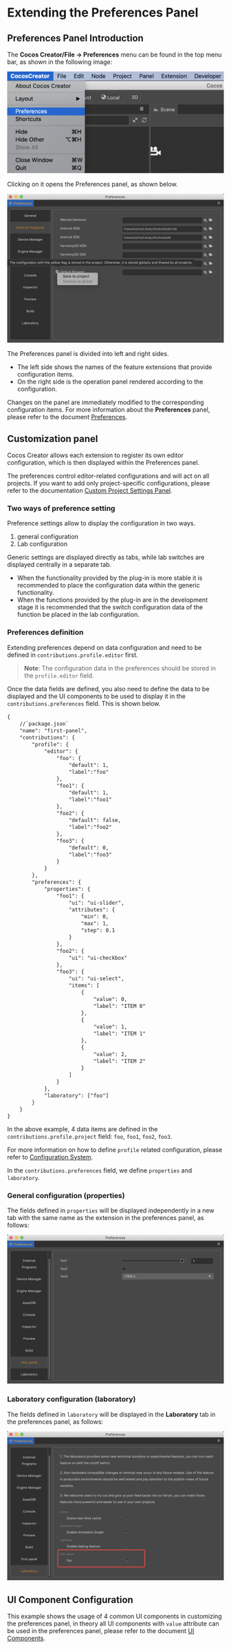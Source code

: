 # Extending the Preferences Panel

## Preferences Panel Introduction

The **Cocos Creator/File -> Preferences** menu can be found in the top menu bar, as shown in the following image:

![preferences](./image/preferences-menu.png)

Clicking on it opens the Preferences panel, as shown below.

![preferences](./image/preferences-tool.png)

The Preferences panel is divided into left and right sides.

- The left side shows the names of the feature extensions that provide configuration items.
- On the right side is the operation panel rendered according to the configuration.

Changes on the panel are immediately modified to the corresponding configuration items. For more information about the **Preferences** panel, please refer to the document [Preferences](../../editor/preferences/index.md).

## Customization panel

Cocos Creator allows each extension to register its own editor configuration, which is then displayed within the Preferences panel.

The preferences control editor-related configurations and will act on all projects. If you want to add only project-specific configurations, please refer to the documentation [Custom Project Settings Panel](./contributions-project.md).

### Two ways of preference setting

Preference settings allow to display the configuration in two ways.

1. general configuration
2. Lab configuration

Generic settings are displayed directly as tabs, while lab switches are displayed centrally in a separate tab.

- When the functionality provided by the plug-in is more stable it is recommended to place the configuration data within the generic functionality.
- When the functions provided by the plug-in are in the development stage it is recommended that the switch configuration data of the function be placed in the lab configuration.

### Preferences definition

Extending preferences depend on data configuration and need to be defined in `contributions.profile.editor` first.

> **Note**: The configuration data in the preferences should be stored in the `profile.editor` field.

Once the data fields are defined, you also need to define the data to be displayed and the UI components to be used to display it in the `contributions.preferences` field. This is shown below.

```JSON5
{
    //`package.json`
    "name": "first-panel",
    "contributions": {
        "profile": {
            "editor": {
                "foo": {
                    "default": 1,
                    "label":"foo"
                },
                "foo1": {
                    "default": 1,
                    "label":"foo1"
                },
                "foo2": {
                    "default": false,
                    "label":"foo2"
                },
                "foo3": {
                    "default": 0,
                    "label":"foo3"
                }
            }
        },
        "preferences": {
            "properties": {
                "foo1": {
                    "ui": "ui-slider",
                    "attributes": {
                        "min": 0,
                        "max": 1,
                        "step": 0.1
                    }
                },
                "foo2": {
                    "ui": "ui-checkbox"
                },
                "foo3": {
                    "ui": "ui-select",
                    "items": [
                        {
                            "value": 0,
                            "label": "ITEM 0"
                        },
                        {
                            "value": 1,
                            "label": "ITEM 1"
                        },
                        {
                            "value": 2,
                            "label": "ITEM 2"
                        }
                    ]
                }
            },
            "laboratory": ["foo"]
        }    
    }
}
```

In the above example, 4 data items are defined in the `contributions.profile.project` field: `foo`, `foo1`, `foo2`, `foo3`.

For more information on how to define `profile` related configuration, please refer to [Configuration System](./profile.md).

In the `contributions.preferences` field, we define `properties` and `laboratory`.

### General configuration (properties)

The fields defined in `properties` will be displayed independently in a new tab with the same name as the extension in the preferences panel, as follows:

![preferences-tool-custom](./image/preferences-tool-custom.png)

### Laboratory configuration (laboratory)

The fields defined in `laboratory` will be displayed in the **Laboratory** tab in the preferences panel, as follows:

![preferences-tool-custom-laboratory](./image/preferences-tool-custom-laboratory.png)

## UI Component Configuration

This example shows the usage of 4 common UI components in customizing the preferences panel, in theory all UI components with `value` attribute can be used in the preferences panel, please refer to the document [UI Components](./ui.md).
